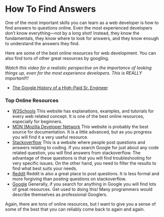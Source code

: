 <!DOCTYPE html>
<html>

<head>
  <meta charset="utf-8">
  <meta name="viewport" content="width=device-width, initial-scale=1.0">
  <title>How To Find Answers</title>
  <link rel="stylesheet" href="https://stackedit.io/style.css" />
</head>

<body class="stackedit">
  <div class="stackedit__html"><h1 id="how-to-find-answers">How To Find Answers</h1>
<p>One of the most important skills you can learn as a web developer is how to find answers to questions online. Even the most experienced developers don’t know everything—not by a long shot! Instead, they know the fundamentals, they know where to look for answers, and they know enough to understand the answers they find.</p>
<p>Here are some of the best online resources for web development. You can also find tons of other great resources by googling.</p>
<p><em>Watch this video for a realistic perspective on the importance of looking things up, even for the most experience developers. This is REALLY important!!!</em></p>
<ul>
<li><a href="https://www.youtube.com/watch?v=LW9pT246LrI">The Google History of a High-Paid Sr. Engineer</a></li>
</ul>
<h3 id="top-online-resources">Top Online Resources</h3>
<ul>
<li><a href="https://www.w3schools.com/">W3Schools</a> This website has explanations, examples, and tutorials for every web related concept. It is one of the best online resources, especially for beginners.</li>
<li><a href="https://developer.mozilla.org/en-US/">MDN (Mozilla Developer Network</a> This website is probably the best source for documentation. It is a little advanced, but as you progress you will find it a very useful resource.</li>
<li><a href="https://stackoverflow.com/">Stackoverflow</a> This is a website where people post questions and answers relating to coding. If you search Google for just about any code related question, you will find answers from stackoverflow. The advantage of these questions is that you will find troubleshooting for very specific issues. On the other hand, you need to filter the results to find what best suits your needs.</li>
<li><a href="https://www.reddit.com/r/webdev/">Reddit</a> Reddit is also a great place to post questions. It is less formal and more forgiving than posting questions on stackoverflow.</li>
<li><a href="https://www.google.com/">Google</a> Generally, if you search for anything in Google you will find lots of great resources. Get used to doing this! Many programmers would describe themselves as professional Googlers.</li>
</ul>
<p>Again, there are tons of online resources, but I want to give you a sense of some of the best that you can reliably come back to again and again.</p>
</div>
</body>

</html>
